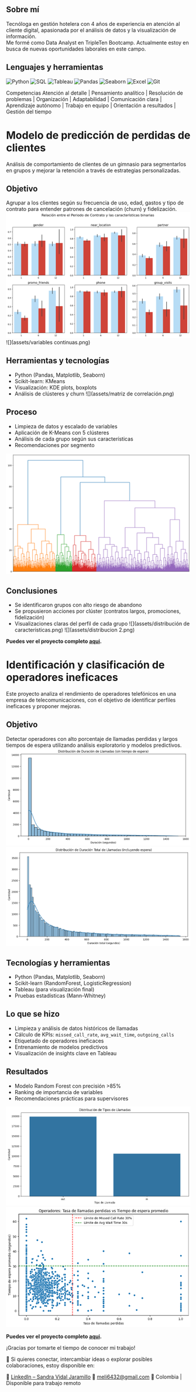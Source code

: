 ## Sobre mí

Tecnóloga en gestión hotelera con 4 años de experiencia en atención al cliente digital, apasionada por el análisis de datos y la visualización de información.  
Me formé como Data Analyst en TripleTen Bootcamp. Actualmente estoy en busca de nuevas oportunidades laborales en este campo.

## Lenguajes y herramientas

![Python](https://img.shields.io/badge/-Python-3776AB?style=flat&logo=python&logoColor=white)
![SQL](https://img.shields.io/badge/-SQL-4479A1?style=flat&logo=postgresql&logoColor=white)
![Tableau](https://img.shields.io/badge/-Tableau-E97627?style=flat&logo=tableau&logoColor=white)
![Pandas](https://img.shields.io/badge/-Pandas-150458?style=flat&logo=pandas)
![Seaborn](https://img.shields.io/badge/-Seaborn-4C4C4C?style=flat)
![Excel](https://img.shields.io/badge/-Excel-217346?style=flat&logo=microsoft-excel&logoColor=white)
![Git](https://img.shields.io/badge/-Git-F05032?style=flat&logo=git&logoColor=white)

Competencias
Atención al detalle | Pensamiento analítico | Resolución de problemas | Organización | Adaptabilidad | Comunicación clara | Aprendizaje autónomo | Trabajo en equipo | Orientación a resultados | Gestión del tiempo

# Modelo de predicción de perdidas de clientes

Análisis de comportamiento de clientes de un gimnasio para segmentarlos en grupos y mejorar la retención a través de estrategias personalizadas.

## Objetivo
Agrupar a los clientes según su frecuencia de uso, edad, gastos y tipo de contrato para entender patrones de cancelación (churn) y fidelización.
![](assets/Histogramas.png) ![](assets/variables continuas.png) 
## Herramientas y tecnologías
- Python (Pandas, Matplotlib, Seaborn)
- Scikit-learn: KMeans
- Visualización: KDE plots, boxplots
- Análisis de clústeres y churn
![](assets/matriz de correlación.png)

## Proceso
- Limpieza de datos y escalado de variables
- Aplicación de K-Means con 5 clústeres
- Análisis de cada grupo según sus características
- Recomendaciones por segmento

![](assets/clusteres.png)

## Conclusiones
- Se identificaron grupos con alto riesgo de abandono
- Se propusieron acciones por clúster (contratos largos, promociones, fidelización)
- Visualizaciones claras del perfil de cada grupo
![](assets/distribución de caracteristicas.png) ![](assets/distribucion 2.png)   

**Puedes ver el proyecto completo [aqui](https://github.com/meli6432/Modelo-de-predicci-n-de-perdidas-de-clientes).**

# Identificación y clasificación de operadores ineficaces

Este proyecto analiza el rendimiento de operadores telefónicos en una empresa de telecomunicaciones, con el objetivo de identificar perfiles ineficaces y proponer mejoras.

## Objetivo
Detectar operadores con alto porcentaje de llamadas perdidas y largos tiempos de espera utilizando análisis exploratorio y modelos predictivos.
![](assets/pf.png) ![](assets/pf1.png)

## Tecnologías y herramientas
- Python (Pandas, Matplotlib, Seaborn)
- Scikit-learn (RandomForest, LogisticRegression)
- Tableau (para visualización final)
- Pruebas estadísticas (Mann-Whitney)

## Lo que se hizo
- Limpieza y análisis de datos históricos de llamadas
- Cálculo de KPIs: `missed_call_rate`, `avg_wait_time`, `outgoing_calls`
- Etiquetado de operadores ineficaces
- Entrenamiento de modelos predictivos
- Visualización de insights clave en Tableau

## Resultados
- Modelo Random Forest con precisión >85%
- Ranking de importancia de variables
- Recomendaciones prácticas para supervisores

![](assets/pf2.png) ![](assets/pf3.png)

**Puedes ver el proyecto completo [aqui](https://github.com/meli6432/operadores-telefonicos-ineficaces).**


¡Gracias por tomarte el tiempo de conocer mi trabajo!

💬 Si quieres conectar, intercambiar ideas o explorar posibles colaboraciones, estoy disponible en:

🔗 [LinkedIn – Sandra Vidal Jaramillo](https://www.linkedin.com/in/sandra-vidal-j/)
📧 meli6432@gmail.com
📍 Colombia | Disponible para trabajo remoto
